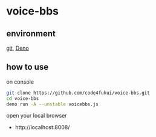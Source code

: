 # voice-bbs

## environment

[git](https://git-scm.com/), [Deno](https://deno.land)

## how to use

on console

```bash
git clone https://github.com/code4fukui/voice-bbs.git
cd voice-bbs
deno run -A --unstable voicebbs.js
```

open your local browser
- http://localhost:8008/
